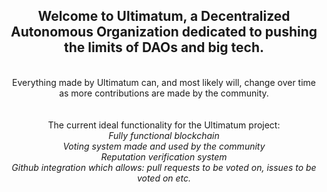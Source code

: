 <div align="center">
  <h2> Welcome to Ultimatum, a Decentralized Autonomous Organization dedicated to pushing the limits of DAOs and big tech.</h2>
</div>
<div align="center">
  <br/>
  Everything made by Ultimatum can, and most likely will, change over time as more contributions are made by the community.<br>
  <br/>
  <br/>
  The current ideal functionality for the Ultimatum project:<br>
    <i>Fully functional blockchain</i><br>
    <i>Voting system made and used by the community</i><br>
    <i>Reputation verification system</i><br>
    <i>Github integration which allows: pull requests to be voted on, issues to be voted on etc.</i><br><br>
</div>
